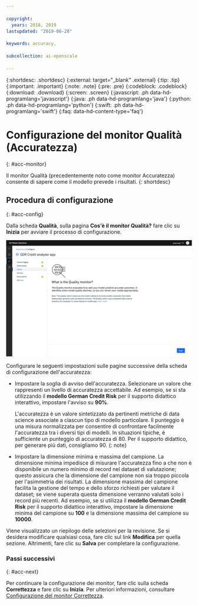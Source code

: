 ```yaml
---

copyright:
  years: 2018, 2019
lastupdated: "2019-06-28"

keywords: accuracy, 

subcollection: ai-openscale

---
```


{:shortdesc: .shortdesc}
{:external: target="_blank" .external}
{:tip: .tip}
{:important: .important}
{:note: .note}
{:pre: .pre}
{:codeblock: .codeblock}
{:download: .download}
{:screen: .screen}
{:javascript: .ph data-hd-programlang='javascript'}
{:java: .ph data-hd-programlang='java'}
{:python: .ph data-hd-programlang='python'}
{:swift: .ph data-hd-programlang='swift'}
{:faq: data-hd-content-type='faq'}

# Configurazione del monitor Qualità (Accuratezza)
{: #acc-monitor}

Il monitor Qualità (precedentemente noto come monitor Accuratezza) consente di sapere come il modello prevede i risultati.
{: shortdesc}

## Procedura di configurazione
{: #acc-config}

Dalla scheda **Qualità**, sulla pagina **Cos'è il monitor Qualità?** fare clic su **Inizia** per avviare il processo di configurazione.

![viene visualizzata la pagina Cos'è il monitor Qualità? che spiega che il monitor qualità valuta in che modo il modello prevede risultati accurati](images/wos-quality-what-is.png)

Configurare le seguenti impostazioni sulle pagine successive della scheda di configurazione dell'accuratezza:

-  Impostare la soglia di avviso dell'accuratezza. Selezionare un valore che rappresenti un livello di accuratezza accettabile. Ad esempio, se si sta utilizzando il **modello German Credit Risk** per il supporto didattico interattivo, impostare l'avviso su **90%**.

    L'accuratezza è un valore sintetizzato da pertinenti metriche di data science associate a ciascun tipo di modello particolare. Il punteggio è una misura normalizzata per consentire di confrontare facilmente l'accuratezza tra i diversi tipi di modelli. In situazioni tipiche, è sufficiente un punteggio di accuratezza di 80. Per il supporto didattico, per generare più dati, consigliamo 90.
    {: note}

-  Impostare la dimensione minima e massima del campione. La dimensione minima impedisce di misurare l'accuratezza fino a che non è disponibile un numero minimo di record nel dataset di valutazione; questo assicura che la dimensione del campione non sia troppo piccola per l'asimmetria dei risultati. La dimensione massima del campione facilita la gestione del tempo e dello sforzo richiesti per valutare il dataset; se viene superata questa  dimensione verranno valutati solo i record più recenti. Ad esempio, se si utilizza il **modello German Credit Risk** per il supporto didattico interattivo, impostare la dimensione minima del campione su **100** e la dimensione massima del campione su **10000**.


Viene visualizzato un riepilogo delle selezioni per la revisione. Se si desidera modificare qualsiasi cosa, fare clic sul link **Modifica** per quella sezione. Altrimenti, fare clic su **Salva** per completare la configurazione.

### Passi successivi
{: #acc-next}

Per continuare la configurazione dei monitor, fare clic sulla scheda **Correttezza** e fare clic su **Inizia**. Per ulteriori informazioni, consultare [Configurazione del monitor Correttezza](/docs/services/ai-openscale?topic=ai-openscale-mf-monitor).
